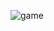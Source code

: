 
![game](https://github.com/Sandaruwan2000/Car-Game/assets/147098751/86051f5f-5630-4183-9dd4-4ee70a4f1572)
